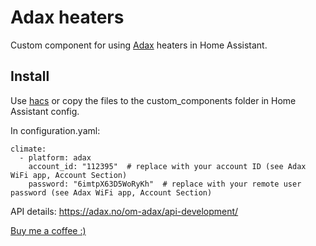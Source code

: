 # Adax heaters

Custom component for using [Adax](https://adax.no/en/) heaters in Home Assistant.

## Install
Use [hacs](https://hacs.xyz/) or copy the files to the custom_components folder in Home Assistant config.

In configuration.yaml:

```
climate:
  - platform: adax
    account_id: "112395"  # replace with your account ID (see Adax WiFi app, Account Section)
    password: "6imtpX63D5WoRyKh"  # replace with your remote user password (see Adax WiFi app, Account Section)
```

API details: https://adax.no/om-adax/api-development/

[Buy me a coffee :)](http://paypal.me/dahoiv)
